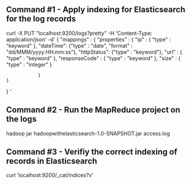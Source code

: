 ## Command #1 - Apply indexing for Elasticsearch for the log records
curl -X PUT "localhost:9200/logs?pretty" -H 'Content-Type: application/json' -d'
{
	"mappings" : {
    	"properties" : {
        	"ip" : { "type" : "keyword" },
        	"dateTime": {"type" : "date", "format" : "dd/MMM/yyyy:HH:mm:ss"},
        	"httpStatus": {"type" : "keyword"},
        	"url" : { "type" : "keyword" },
        	"responseCode" : { "type" : "keyword" },
        	"size" : { "type" : "integer" }

    	        }
	}
}
'

## Command #2 - Run the MapReduce project on the logs 
hadoop jar hadoopwithelasticsearch-1.0-SNAPSHOT.jar access.log

## Command #3 - Verifiy the correct indexing of records in Elasticsearch
curl 'localhost:9200/_cat/indices?v'